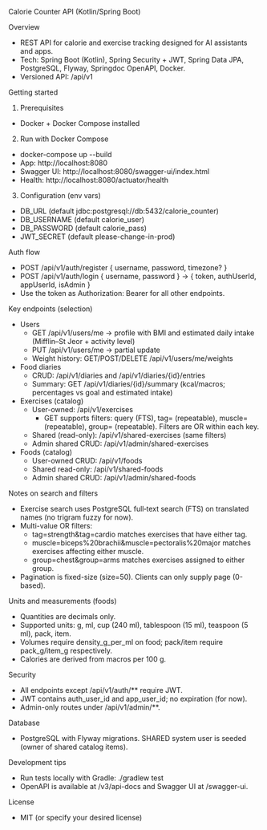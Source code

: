 ﻿Calorie Counter API (Kotlin/Spring Boot)

Overview
- REST API for calorie and exercise tracking designed for AI assistants and apps.
- Tech: Spring Boot (Kotlin), Spring Security + JWT, Spring Data JPA, PostgreSQL, Flyway, Springdoc OpenAPI, Docker.
- Versioned API: /api/v1

Getting started
1) Prerequisites
- Docker + Docker Compose installed

2) Run with Docker Compose
- docker-compose up --build
- App: http://localhost:8080
- Swagger UI: http://localhost:8080/swagger-ui/index.html
- Health: http://localhost:8080/actuator/health

3) Configuration (env vars)
- DB_URL (default jdbc:postgresql://db:5432/calorie_counter)
- DB_USERNAME (default calorie_user)
- DB_PASSWORD (default calorie_pass)
- JWT_SECRET (default please-change-in-prod)

Auth flow
- POST /api/v1/auth/register { username, password, timezone? }
- POST /api/v1/auth/login { username, password } → { token, authUserId, appUserId, isAdmin }
- Use the token as Authorization: Bearer <token> for all other endpoints.

Key endpoints (selection)
- Users
  - GET /api/v1/users/me → profile with BMI and estimated daily intake (Mifflin–St Jeor + activity level)
  - PUT /api/v1/users/me → partial update
  - Weight history: GET/POST/DELETE /api/v1/users/me/weights
- Food diaries
  - CRUD: /api/v1/diaries and /api/v1/diaries/{id}/entries
  - Summary: GET /api/v1/diaries/{id}/summary (kcal/macros; percentages vs goal and estimated intake)
- Exercises (catalog)
  - User-owned: /api/v1/exercises
    - GET supports filters: query (FTS), tag= (repeatable), muscle= (repeatable), group= (repeatable). Filters are OR within each key.
  - Shared (read-only): /api/v1/shared-exercises (same filters)
  - Admin shared CRUD: /api/v1/admin/shared-exercises
- Foods (catalog)
  - User-owned CRUD: /api/v1/foods
  - Shared read-only: /api/v1/shared-foods
  - Admin shared CRUD: /api/v1/admin/shared-foods

Notes on search and filters
- Exercise search uses PostgreSQL full‑text search (FTS) on translated names (no trigram fuzzy for now).
- Multi-value OR filters:
  - tag=strength&tag=cardio matches exercises that have either tag.
  - muscle=biceps%20brachii&muscle=pectoralis%20major matches exercises affecting either muscle.
  - group=chest&group=arms matches exercises assigned to either group.
- Pagination is fixed-size (size=50). Clients can only supply page (0-based).

Units and measurements (foods)
- Quantities are decimals only.
- Supported units: g, ml, cup (240 ml), tablespoon (15 ml), teaspoon (5 ml), pack, item.
- Volumes require density_g_per_ml on food; pack/item require pack_g/item_g respectively.
- Calories are derived from macros per 100 g.

Security
- All endpoints except /api/v1/auth/** require JWT.
- JWT contains auth_user_id and app_user_id; no expiration (for now).
- Admin-only routes under /api/v1/admin/**.

Database
- PostgreSQL with Flyway migrations. SHARED system user is seeded (owner of shared catalog items).

Development tips
- Run tests locally with Gradle: ./gradlew test
- OpenAPI is available at /v3/api-docs and Swagger UI at /swagger-ui.

License
- MIT (or specify your desired license)
